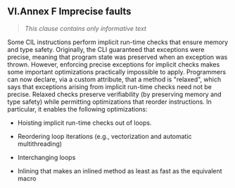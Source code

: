 ## VI.Annex F Imprecise faults

> _This clause contains only informative text_

Some CIL instructions perform implicit run-time checks that ensure memory and type safety. Originally, the CLI guaranteed that exceptions were precise, meaning that program state was preserved when an exception was thrown. However, enforcing precise exceptions for implicit checks makes some important optimizations practically impossible to apply. Programmers can now declare, via a custom attribute, that a method is "relaxed", which says that exceptions arising from implicit run-time checks need not be precise. Relaxed checks preserve verifiability (by preserving memory and type safety) while permitting optimizations that reorder instructions. In particular, it enables the following optimizations:

 * Hoisting implicit run-time checks out of loops.

 * Reordering loop iterations (e.g., vectorization and automatic multithreading)

 * Interchanging loops

 * Inlining that makes an inlined method as least as fast as the equivalent macro

